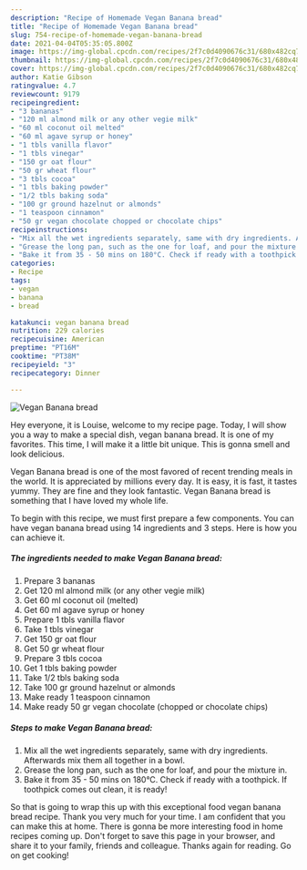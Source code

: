 ```yaml
---
description: "Recipe of Homemade Vegan Banana bread"
title: "Recipe of Homemade Vegan Banana bread"
slug: 754-recipe-of-homemade-vegan-banana-bread
date: 2021-04-04T05:35:05.800Z
image: https://img-global.cpcdn.com/recipes/2f7c0d4090676c31/680x482cq70/vegan-banana-bread-recipe-main-photo.jpg
thumbnail: https://img-global.cpcdn.com/recipes/2f7c0d4090676c31/680x482cq70/vegan-banana-bread-recipe-main-photo.jpg
cover: https://img-global.cpcdn.com/recipes/2f7c0d4090676c31/680x482cq70/vegan-banana-bread-recipe-main-photo.jpg
author: Katie Gibson
ratingvalue: 4.7
reviewcount: 9179
recipeingredient:
- "3 bananas"
- "120 ml almond milk or any other vegie milk"
- "60 ml coconut oil melted"
- "60 ml agave syrup or honey"
- "1 tbls vanilla flavor"
- "1 tbls vinegar"
- "150 gr oat flour"
- "50 gr wheat flour"
- "3 tbls cocoa"
- "1 tbls baking powder"
- "1/2 tbls baking soda"
- "100 gr ground hazelnut or almonds"
- "1 teaspoon cinnamon"
- "50 gr vegan chocolate chopped or chocolate chips"
recipeinstructions:
- "Mix all the wet ingredients separately, same with dry ingredients. Afterwards mix them all together in a bowl."
- "Grease the long pan, such as the one for loaf, and pour the mixture in."
- "Bake it from 35 - 50 mins on 180°C. Check if ready with a toothpick. If toothpick comes out clean, it is ready!"
categories:
- Recipe
tags:
- vegan
- banana
- bread

katakunci: vegan banana bread 
nutrition: 229 calories
recipecuisine: American
preptime: "PT16M"
cooktime: "PT38M"
recipeyield: "3"
recipecategory: Dinner

---
```



![Vegan Banana bread](https://img-global.cpcdn.com/recipes/2f7c0d4090676c31/680x482cq70/vegan-banana-bread-recipe-main-photo.jpg)

Hey everyone, it is Louise, welcome to my recipe page. Today, I will show you a way to make a special dish, vegan banana bread. It is one of my favorites. This time, I will make it a little bit unique. This is gonna smell and look delicious.

Vegan Banana bread is one of the most favored of recent trending meals in the world. It is appreciated by millions every day. It is easy, it is fast, it tastes yummy. They are fine and they look fantastic. Vegan Banana bread is something that I have loved my whole life.




To begin with this recipe, we must first prepare a few components. You can have vegan banana bread using 14 ingredients and 3 steps. Here is how you can achieve it.

<!--inarticleads1-->

##### The ingredients needed to make Vegan Banana bread:

1. Prepare 3 bananas
1. Get 120 ml almond milk (or any other vegie milk)
1. Get 60 ml coconut oil (melted)
1. Get 60 ml agave syrup or honey
1. Prepare 1 tbls vanilla flavor
1. Take 1 tbls vinegar
1. Get 150 gr oat flour
1. Get 50 gr wheat flour
1. Prepare 3 tbls cocoa
1. Get 1 tbls baking powder
1. Take 1/2 tbls baking soda
1. Take 100 gr ground hazelnut or almonds
1. Make ready 1 teaspoon cinnamon
1. Make ready 50 gr vegan chocolate (chopped or chocolate chips)




<!--inarticleads2-->

##### Steps to make Vegan Banana bread:

1. Mix all the wet ingredients separately, same with dry ingredients. Afterwards mix them all together in a bowl.
1. Grease the long pan, such as the one for loaf, and pour the mixture in.
1. Bake it from 35 - 50 mins on 180°C. Check if ready with a toothpick. If toothpick comes out clean, it is ready!




So that is going to wrap this up with this exceptional food vegan banana bread recipe. Thank you very much for your time. I am confident that you can make this at home. There is gonna be more interesting food in home recipes coming up. Don't forget to save this page in your browser, and share it to your family, friends and colleague. Thanks again for reading. Go on get cooking!
